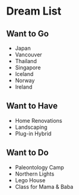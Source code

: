 # Dream List

## Want to Go
* Japan
* Vancouver
* Thailand
* Singapore
* Iceland
* Norway
* Ireland

## Want to Have

* Home Renovations
* Landscaping
* Plug-in Hybrid

## Want to Do

* Paleontology Camp
* Northern Lights
* Lego House
* Class for Mama & Baba
